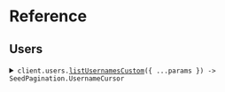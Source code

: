 # Reference

## Users

<details><summary><code>client.users.<a href="/src/api/resources/users/client/Client.ts">listUsernamesCustom</a>({ ...params }) -> SeedPagination.UsernameCursor</code></summary>
<dl>
<dd>

#### 🔌 Usage

<dl>
<dd>

<dl>
<dd>

```typescript
const response = await client.users.listUsernamesCustom({
    starting_after: "starting_after",
});
for await (const item of response) {
    console.log(item);
}

// Or you can manually iterate page-by-page
const page = await client.users.listUsernamesCustom({
    starting_after: "starting_after",
});
while (page.hasNextPage()) {
    page = page.getNextPage();
}
```

</dd>
</dl>
</dd>
</dl>

#### ⚙️ Parameters

<dl>
<dd>

<dl>
<dd>

**request:** `SeedPagination.ListUsernamesRequestCustom`

</dd>
</dl>

<dl>
<dd>

**requestOptions:** `Users.RequestOptions`

</dd>
</dl>
</dd>
</dl>

</dd>
</dl>
</details>
